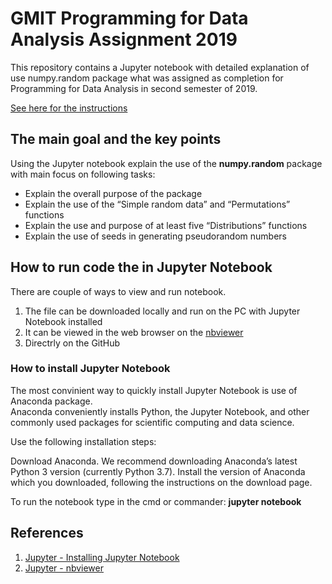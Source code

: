 # GMIT Programming for Data Analysis Assignment 2019

This repository contains a Jupyter notebook with detailed explanation of use numpy.random package what was assigned as completion for Programming for Data Analysis in second semester of 2019.

[See here for the instructions](https://github.com/brianmcginley/ProgDA/raw/master/ProgDA_Assignment.pdf)

## The main goal and the key points

Using the Jupyter notebook explain the use of the **numpy.random** package with main focus on following tasks:

* Explain the overall purpose of the package
* Explain the use of the “Simple random data” and “Permutations” functions
* Explain the use and purpose of at least five “Distributions” functions
* Explain the use of seeds in generating pseudorandom numbers

## How to run code the in Jupyter Notebook

There are couple of ways to view and run notebook.

   1. The file can be downloaded locally and run on the PC with Jupyter Notebook installed
   2. It can be viewed in the web browser on the [nbviewer](https://nbviewer.jupyter.org/github/G00376332/52465_Assignment/blob/master/Numpy_Assignment.ipynb)
   3. Directrly on the GitHub

### How to install Jupyter Notebook

The most convinient way to quickly install Jupyter Notebook is use of Anaconda package.  
Anaconda conveniently installs Python, the Jupyter Notebook, and other commonly used packages for scientific computing and data science.

Use the following installation steps:

Download Anaconda. We recommend downloading Anaconda’s latest Python 3 version (currently Python 3.7).
Install the version of Anaconda which you downloaded, following the instructions on the download page.

To run the notebook type in the cmd or commander:
 **jupyter notebook**



## References

1. [Jupyter - Installing Jupyter Notebook](https://jupyter.readthedocs.io/en/latest/install.html)
1. [Jupyter - nbviewer](https://nbviewer.jupyter.org/)

